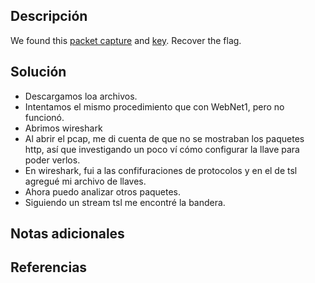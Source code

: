 ## Descripción
We found this [packet capture](https://jupiter.challenges.picoctf.org/static/fbf98e695555a2a48fe42c9a245de376/capture.pcap) and [key](https://jupiter.challenges.picoctf.org/static/fbf98e695555a2a48fe42c9a245de376/picopico.key). Recover the flag.
## Solución
- Descargamos loa archivos.
- Intentamos el mismo procedimiento que con WebNet1, pero no funcionó.
- Abrimos wireshark
- Al abrir el pcap, me di cuenta de que no se mostraban los paquetes http, así que investigando un poco ví cómo configurar la llave para poder verlos.
- En wireshark, fui a las confifuraciones de protocolos y en el de tsl agregué mi archivo de llaves.
- Ahora puedo analizar otros paquetes.
- Siguiendo un stream tsl me encontré la bandera.
## Notas adicionales
## Referencias